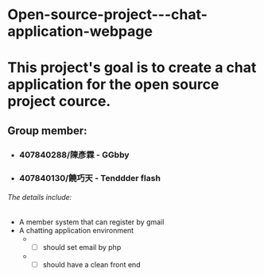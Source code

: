# Open-source-project---chat-application-webpage
# This project's goal is to create a chat application for the open source project cource.

## Group member:
* ### 407840288/陳彥霖 - GGbby
* ### 407840130/饒巧天 - Tenddder flash

###### The details include:
* A member system that can register by gmail
* A chatting application environment
  * -[ ] should set email by php
  * -[ ] should have a clean front end
